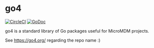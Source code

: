 # go4

[![CircleCI](https://circleci.com/gh/micromdm/go4/tree/master.svg?style=svg)](https://circleci.com/gh/micromdm/go4/tree/master)
[![GoDoc](https://godoc.org/github.com/micromdm/go4?status.svg)](http://godoc.org/github.com/micromdm/go4)


go4 is a standard library of Go packages useful for MicroMDM projects.

See https://go4.org/ regarding the repo name :)
